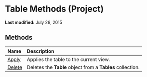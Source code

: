 
# Table Methods (Project)

 **Last modified:** July 28, 2015


## Methods



|**Name**|**Description**|
|:-----|:-----|
| [Apply](05452633-fb60-b8c1-ac75-83351682df99.md)|Applies the table to the current view.|
| [Delete](9a85b66b-5124-529c-84b6-306789cb6986.md)|Deletes the  **Table** object from a **Tables** collection.|
